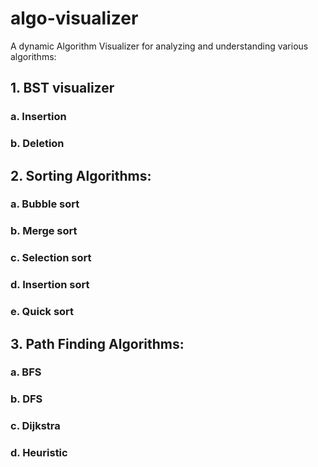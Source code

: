 # algo-visualizer
A dynamic Algorithm Visualizer for analyzing and understanding various algorithms:

## 1. BST visualizer 
   ### a. Insertion
   ### b. Deletion

## 2. Sorting Algorithms:
   ### a. Bubble sort
   ### b. Merge sort
   ### c. Selection sort
   ### d. Insertion sort
   ### e. Quick sort
   

## 3. Path Finding Algorithms:
   ### a. BFS
   ### b. DFS
   ### c. Dijkstra
   ### d. Heuristic


